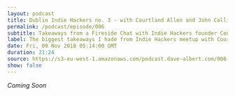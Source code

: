 ```yaml
---
layout: podcast
title: Dublin Indie Hackers no. 3 - with Courtland Allen and John Collison @ Stripe
permalink: /podcast/episode/006
subtitle: Takeaways from a Fireside Chat with Indie Hackers founder Courtland Allen and Stripe co-founder John Collison
label: The biggest takeaways I hade from Indie Hackers meetup with Courtland Allen and Stripe co-founder John Collison. 
date: Fri, 09 Nov 2018 05:14:00 GMT
duration: 21:24
source: https://s3-eu-west-1.amazonaws.com/podcast.dave-albert.com/006-Dave-Albert-Show.mp3
show: false
---
```


<i> Coming Soon </i>

